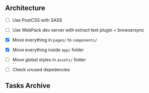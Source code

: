 ## Architecture

- [ ] Use PostCSS with SASS
- [ ] Use WebPack dev server with extract text plugin + browsersync
- [x] Move everything in `pages/` to `components/`
- [x] Move everything inside `app/` folder
- [ ] Move global styles in `assets/` folder
- [ ] Check unused depedencies


## Tasks Archive
